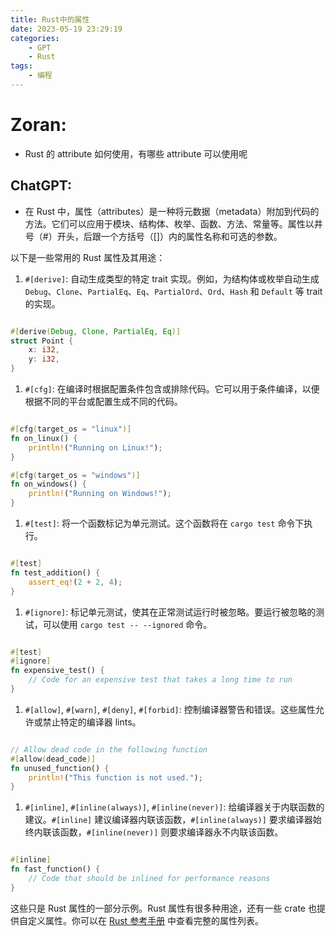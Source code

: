 ```yaml
---
title: Rust中的属性
date: 2023-05-19 23:29:19
categories:
    - GPT
    - Rust
tags:
    - 编程
---
```


# Zoran:

-   Rust 的 attribute 如何使用，有哪些 attribute 可以使用呢

## ChatGPT:

-   在 Rust 中，属性（attributes）是一种将元数据（metadata）附加到代码的方法。它们可以应用于模块、结构体、枚举、函数、方法、常量等。属性以井号（#）开头，后跟一个方括号（[]）内的属性名称和可选的参数。

以下是一些常用的 Rust 属性及其用途：

1. `#[derive]`: 自动生成类型的特定 trait 实现。例如，为结构体或枚举自动生成 `Debug`、`Clone`、`PartialEq`、`Eq`、`PartialOrd`、`Ord`、`Hash` 和 `Default` 等 trait 的实现。

```rust

#[derive(Debug, Clone, PartialEq, Eq)]
struct Point {
    x: i32,
    y: i32,
}
```

1. `#[cfg]`: 在编译时根据配置条件包含或排除代码。它可以用于条件编译，以便根据不同的平台或配置生成不同的代码。

```rust

#[cfg(target_os = "linux")]
fn on_linux() {
    println!("Running on Linux!");
}

#[cfg(target_os = "windows")]
fn on_windows() {
    println!("Running on Windows!");
}
```

1. `#[test]`: 将一个函数标记为单元测试。这个函数将在 `cargo test` 命令下执行。

```rust

#[test]
fn test_addition() {
    assert_eq!(2 + 2, 4);
}
```

1. `#[ignore]`: 标记单元测试，使其在正常测试运行时被忽略。要运行被忽略的测试，可以使用 `cargo test -- --ignored` 命令。

```rust

#[test]
#[ignore]
fn expensive_test() {
    // Code for an expensive test that takes a long time to run
}
```

1. `#[allow]`, `#[warn]`, `#[deny]`, `#[forbid]`: 控制编译器警告和错误。这些属性允许或禁止特定的编译器 lints。

```rust

// Allow dead code in the following function
#[allow(dead_code)]
fn unused_function() {
    println!("This function is not used.");
}
```

1. `#[inline]`, `#[inline(always)]`, `#[inline(never)]`: 给编译器关于内联函数的建议。`#[inline]` 建议编译器内联该函数，`#[inline(always)]` 要求编译器始终内联该函数，`#[inline(never)]` 则要求编译器永不内联该函数。

```rust

#[inline]
fn fast_function() {
    // Code that should be inlined for performance reasons
}
```

这些只是 Rust 属性的一部分示例。Rust 属性有很多种用途，还有一些 crate 也提供自定义属性。你可以在 [Rust 参考手册](https://doc.rust-lang.org/reference/attributes.html) 中查看完整的属性列表。
